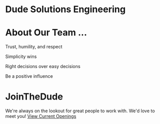 # Dude Solutions Engineering

# About Our Team ...
Trust, humility, and respect

Simplicity wins

Right decisions over easy decisions

Be a positive influence

# JoinTheDude
We're always on the lookout for great people to work with. We'd love to meet you!
<a href="https://www.dudesolutions.com/about-us/careers">View Current Openings</a>

<DudeTweets/>